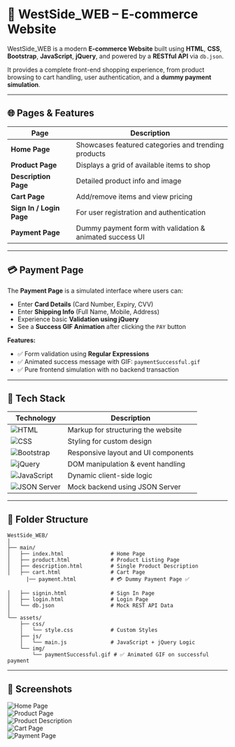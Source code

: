 # 🍭 WestSide\_WEB – E-commerce Website

WestSide\_WEB is a modern **E-commerce Website** built using **HTML**, **CSS**, **Bootstrap**, **JavaScript**, **jQuery**, and powered by a **RESTful API** via `db.json`.

It provides a complete front-end shopping experience, from product browsing to cart handling, user authentication, and a **dummy payment simulation**.

---

## 🌐 Pages & Features

| Page                     | Description                                              |
| ------------------------ | -------------------------------------------------------- |
| **Home Page**            | Showcases featured categories and trending products      |
| **Product Page**         | Displays a grid of available items to shop               |
| **Description Page**     | Detailed product info and image                          |
| **Cart Page**            | Add/remove items and view pricing                        |
| **Sign In / Login Page** | For user registration and authentication                 |
| **Payment Page**         | Dummy payment form with validation & animated success UI |

---

## 💳 Payment Page

The **Payment Page** is a simulated interface where users can:

* Enter **Card Details** (Card Number, Expiry, CVV)
* Enter **Shipping Info** (Full Name, Mobile, Address)
* Experience basic **Validation using jQuery**
* See a **Success GIF Animation** after clicking the `PAY` button

**Features:**

* ✅ Form validation using **Regular Expressions**
* ✅ Animated success message with GIF: `paymentSuccessful.gif`
* ✅ Pure frontend simulation with no backend transaction

---

## 🧰 Tech Stack

| Technology                                                                                                             | Description                         |
| ---------------------------------------------------------------------------------------------------------------------- | ----------------------------------- |
| ![HTML](https://img.shields.io/badge/HTML-E34F26?style=for-the-badge\&logo=html5\&logoColor=white)                     | Markup for structuring the website  |
| ![CSS](https://img.shields.io/badge/CSS-1572B6?style=for-the-badge\&logo=css3\&logoColor=white)                        | Styling for custom design           |
| ![Bootstrap](https://img.shields.io/badge/Bootstrap-563D7C?style=for-the-badge\&logo=bootstrap\&logoColor=white)       | Responsive layout and UI components |
| ![jQuery](https://img.shields.io/badge/jQuery-0769AD?style=for-the-badge\&logo=jquery\&logoColor=white)                | DOM manipulation & event handling   |
| ![JavaScript](https://img.shields.io/badge/JavaScript-F7DF1E?style=for-the-badge\&logo=javascript\&logoColor=black)    | Dynamic client-side logic           |
| ![JSON Server](https://img.shields.io/badge/REST%20API-db.json-000000?style=for-the-badge\&logo=json\&logoColor=white) | Mock backend using JSON Server      |

---

## 📁 Folder Structure

```
WestSide_WEB/
│
├── main/
│   ├── index.html               # Home Page
│   ├── product.html             # Product Listing Page
│   ├── description.html         # Single Product Description
│   ├── cart.html                # Cart Page
      |── payment.html           # 💳 Dummy Payment Page ✅

│   ├── signin.html              # Sign In Page
│   ├── login.html               # Login Page                        
│   └── db.json                  # Mock REST API Data
│
└── assets/
    ├── css/
    │   └── style.css            # Custom Styles
    ├── js/
    │   └── main.js              # JavaScript + jQuery Logic
    └── img/
        └── paymentSuccessful.gif # ✅ Animated GIF on successful payment
```

---

## 🟯 Screenshots

![Home Page](https://github.com/user-attachments/assets/b7ccac7c-4861-41c2-bccd-5154a896145c)<br>
![Product Page](https://github.com/user-attachments/assets/a91d35ad-ea95-419e-acd4-2b51fe2e46d6)<br>
![Product Description](https://github.com/user-attachments/assets/5de6dd06-8353-46fd-8dcd-8c96e451fde3)<br>
![Cart Page](https://github.com/user-attachments/assets/f11d9f3c-6cb5-421d-9ce8-1661bf5d3937)<br>
![Payment Page](https://github.com/user-attachments/assets/9ecae142-abc4-4f6f-b699-67e44d265dfe)

 
